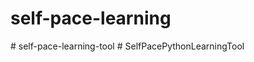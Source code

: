 # self-pace-learning

#   s e l f - p a c e - l e a r n i n g - t o o l  
 #   S e l f P a c e P y t h o n L e a r n i n g T o o l  
 
